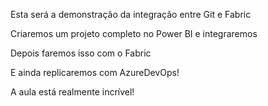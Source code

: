 Esta será a demonstração da integração entre Git e Fabric

Criaremos um projeto completo no Power BI e integraremos

Depois faremos isso com o Fabric

E ainda replicaremos com AzureDevOps!

A aula está realmente incrível!
